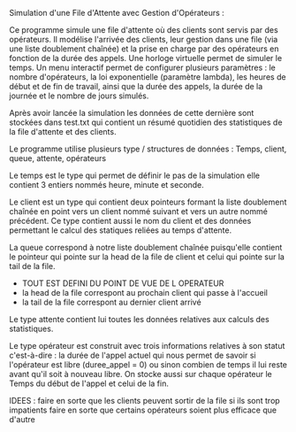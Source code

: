 Simulation d'une File d'Attente avec Gestion d'Opérateurs :

Ce programme simule une file d'attente où des clients sont servis par des opérateurs. Il modélise l'arrivée des clients, leur gestion dans une file (via une liste doublement chaînée) et la prise en charge par des opérateurs en fonction de la durée des appels. Une horloge virtuelle permet de simuler le temps. Un menu interactif permet de configurer plusieurs paramètres : le nombre d'opérateurs, la loi exponentielle (paramètre lambda), les heures de début et de fin de travail, ainsi que la durée des appels, la durée de la journée et le nombre de jours simulés.

Après avoir lancée la simulation les données de cette dernière sont stockées dans test.txt qui contient un résumé quotidien des statistiques de la file d'attente et des clients.

Le programme utilise plusieurs type / structures de données : Temps, client, queue, attente, opérateurs

Le temps est le type qui permet de définir le pas de la simulation elle contient 3 entiers nommés heure, minute et seconde.

Le client est un type qui contient deux pointeurs formant la liste doublement chaînée en point vers un client nommé suivant et vers un autre nommé précédent. Ce type contient aussi le nom du client et des données permettant le calcul des statiques reliées au temps d'attente.

La queue correspond à notre liste doublement chaînée puisqu'elle contient le pointeur qui pointe sur la head de la file de client et celui qui pointe sur la tail de la file.
- TOUT EST DEFINI DU POINT DE VUE DE L OPERATEUR
- la head de la file correspont au prochain client qui passe à l'accueil
- la tail de la file correspont au dernier client arrivé

Le type attente contient lui toutes les données relatives aux calculs des statistiques.

Le type opérateur est construit avec trois informations relatives à son statut c'est-à-dire : la durée de l'appel actuel qui nous permet de savoir si l'opérateur est libre (duree_appel = 0) ou sinon combien de temps il lui reste avant qu'il soit à nouveau libre. On stocke aussi sur chaque opérateur le Temps du début de l'appel et celui de la fin.


IDEES :
faire en sorte que les clients peuvent sortir de la file si ils sont trop impatients
faire en sorte que certains opérateurs soient plus efficace que d'autre
